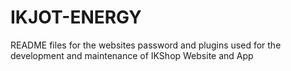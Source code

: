 # IKJOT-ENERGY
README files for the websites password and plugins used for the development and maintenance of IKShop Website and App 
